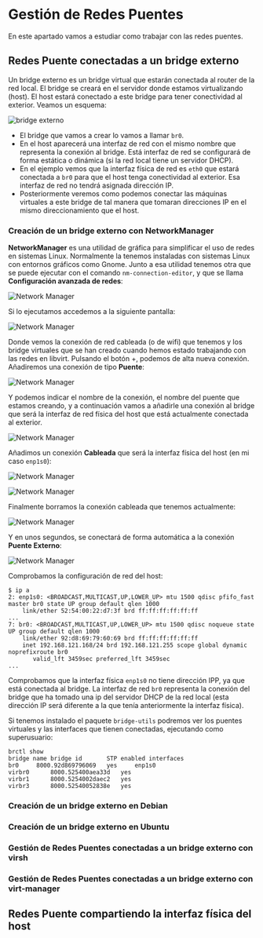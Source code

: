 # Gestión de Redes Puentes

En este apartado vamos  a estudiar como trabajar con las redes puentes.

## Redes Puente conectadas a un bridge externo

Un bridge externo es un bridge virtual que estarán conectada al router de la red local. El bridge se creará en el servidor donde estamos virtualizando (host). El host estará conectado a este bridge para tener conectividad al exterior. Veamos un esquema:

![bridge externo](img/red_bridge_externo.drawio.png)

* El bridge que vamos a crear lo vamos a llamar `br0`.
* En el host aparecerá una interfaz de red con el mismo nombre que representa la conexión al bridge. Está interfaz de red se configurará de forma estática o dinámica (si la red local tiene un servidor DHCP).
* En el ejemplo vemos que la interfaz física de red es `eth0` que estará conectada a `br0` para que el host tenga conectividad al exterior. Esa interfaz de red no tendrá asignada dirección IP.
* Posteriormente veremos como podemos conectar las máquinas virtuales a este bridge de tal manera que tomaran direcciones IP en el mismo direccionamiento que el host.

### Creación de un bridge externo con NetworkManager

**NetworkManager** es una utilidad de gráfica para simplificar el uso de redes en sistemas Linux. Normalmente la tenemos instaladas con sistemas Linux con entornos gráficos como Gnome. Junto a esa utilidad tenemos otra que se puede ejecutar con el comando `nm-connection-editor`, y que se llama **Configuración avanzada de redes**:

![Network Manager](img/networkmanager1.png)

Si lo ejecutamos accedemos a la siguiente pantalla:

![Network Manager](img/networkmanager2.png)

Donde vemos la conexión de red cableada (o de wifi) que tenemos y los bridge virtuales que se han creado cuando hemos estado trabajando con las redes en libvirt. Pulsando el botón +, podemos de alta nueva conexión. Añadiremos una conexión de tipo **Puente**:

![Network Manager](img/networkmanager3.png)

Y podemos indicar el nombre de la conexión, el nombre del puente que estamos creando, y a continuación vamos a añadirle una conexión al bridge que será la interfaz de red física del host que está actualmente conectada al exterior.

![Network Manager](img/networkmanager4.png)

Añadimos un conexión **Cableada** que será la interfaz física del host (en mi caso `enp1s0`):

![Network Manager](img/networkmanager5.png)

![Network Manager](img/networkmanager6.png)

Finalmente borramos la conexión cableada que tenemos actualmente:

![Network Manager](img/networkmanager7.png)

Y en unos segundos, se conectará de forma automática a la conexión **Puente Externo**:

![Network Manager](img/networkmanager8.png) 

Comprobamos la configuración de red del host:

```
$ ip a
2: enp1s0: <BROADCAST,MULTICAST,UP,LOWER_UP> mtu 1500 qdisc pfifo_fast master br0 state UP group default qlen 1000
    link/ether 52:54:00:22:d7:3f brd ff:ff:ff:ff:ff:ff
...
7: br0: <BROADCAST,MULTICAST,UP,LOWER_UP> mtu 1500 qdisc noqueue state UP group default qlen 1000
    link/ether 92:d8:69:79:60:69 brd ff:ff:ff:ff:ff:ff
    inet 192.168.121.168/24 brd 192.168.121.255 scope global dynamic noprefixroute br0
       valid_lft 3459sec preferred_lft 3459sec
...
```

Comprobamos que la interfaz física `enp1s0` no tiene dirección IPP, ya que está conectada al bridge. La interfaz de red `br0` representa la conexión del bridge que ha tomado una ip del servidor DHCP de la red local (esta dirección IP será diferente a la que tenía anteriormente la interfaz física).

Si tenemos instalado el paquete `bridge-utils` podremos ver los puentes virtuales y las interfaces que tienen conectadas, ejecutando como superusuario:

```
brctl show
bridge name	bridge id		STP enabled	interfaces
br0		8000.92d869796069	yes		enp1s0
virbr0		8000.525400aea33d	yes		
virbr1		8000.5254002daec2	yes		
virbr3		8000.52540052838e	yes
```

### Creación de un bridge externo en Debian

### Creación de un bridge externo en Ubuntu

### Gestión de Redes Puentes conectadas a un bridge externo con virsh

### Gestión de Redes Puentes conectadas a un bridge externo con virt-manager

##  Redes Puente compartiendo la interfaz física del host
